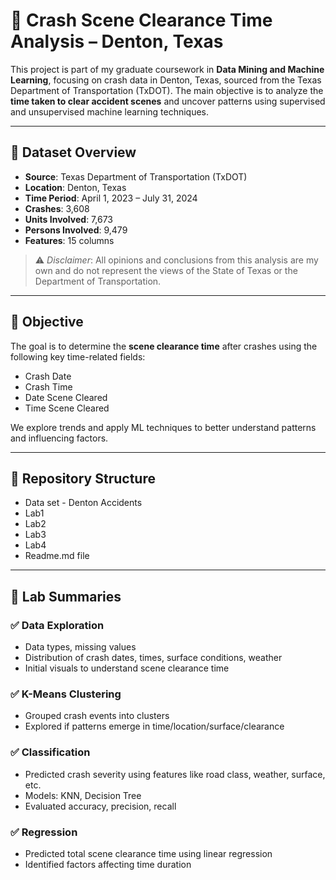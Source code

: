 # 🚧 Crash Scene Clearance Time Analysis – Denton, Texas

This project is part of my graduate coursework in **Data Mining and Machine Learning**, focusing on crash data in Denton, Texas, sourced from the Texas Department of Transportation (TxDOT). The main objective is to analyze the **time taken to clear accident scenes** and uncover patterns using supervised and unsupervised machine learning techniques.

---

## 📁 Dataset Overview

- **Source**: Texas Department of Transportation (TxDOT)
- **Location**: Denton, Texas
- **Time Period**: April 1, 2023 – July 31, 2024
- **Crashes**: 3,608
- **Units Involved**: 7,673
- **Persons Involved**: 9,479
- **Features**: 15 columns

> ⚠️ *Disclaimer*: All opinions and conclusions from this analysis are my own and do not represent the views of the State of Texas or the Department of Transportation.

---

## 🎯 Objective

The goal is to determine the **scene clearance time** after crashes using the following key time-related fields:
- Crash Date
- Crash Time
- Date Scene Cleared
- Time Scene Cleared

We explore trends and apply ML techniques to better understand patterns and influencing factors.

---

## 📂 Repository Structure

- Data set - Denton Accidents
- Lab1
- Lab2
- Lab3
- Lab4
- Readme.md file

---

## 🧪 Lab Summaries

### ✅ Data Exploration
- Data types, missing values
- Distribution of crash dates, times, surface conditions, weather
- Initial visuals to understand scene clearance time

### ✅ K-Means Clustering
- Grouped crash events into clusters
- Explored if patterns emerge in time/location/surface/clearance

### ✅ Classification
- Predicted crash severity using features like road class, weather, surface, etc.
- Models: KNN, Decision Tree
- Evaluated accuracy, precision, recall

### ✅ Regression
- Predicted total scene clearance time using linear regression
- Identified factors affecting time duration
